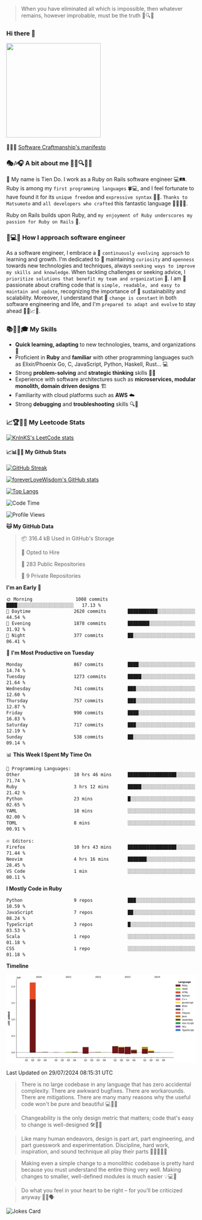 > When you have eliminated all which is impossible, then whatever remains, however improbable, must be the truth 🤔🔍💡
### Hi there 👋

<!--
**foreverLoveWisdom/foreverLoveWisdom** is a ✨ _special_ ✨ repository because its `README.md` (this file) appears on your GitHub profile.

Here are some ideas to get you started:

- 🔭 I’m currently working on ...
- 🌱 I’m currently learning ...
- 👯 I’m looking to collaborate on ...
- 🤔 I’m looking for help with ...
- 💬 Ask me about ...
- 📫 How to reach me: ...
- 😄 Pronouns: ...
- ⚡ Fun fact: ...
-->

<img src="https://codecondo.com/wp-content/uploads/2017/09/railslogo.png" width="250" height="250">

 📜🔨🌟 [Software Craftmanship's manifesto](http://manifesto.softwarecraftsmanship.org/)

### 🎭🎶🎧 A bit about me 🕵️‍♀️🔍🕵️‍♂️
👋 My name is Tien Do. I work as a Ruby on Rails software engineer 💻🛤️. Ruby is among my `first programming languages` 🍀💻, and I feel fortunate to have found it for its `unique freedom` and `expressive syntax` 🤗💬. `Thanks to Matsumoto` and `all developers who crafted` this fantastic language 🙏👨‍💻🌟.

Ruby on Rails builds upon Ruby, and `my enjoyment of Ruby underscores my passion for Ruby on Rails` 🤩.

### 🤔💻🔨 How I approach software engineer
As a software engineer, I embrace a 🔄 `continuously evolving approach` to learning and growth. I'm dedicated to 🤔 maintaining `curiosity` and `openness` towards new technologies and techniques, always `seeking ways to improve my skills and knowledge`. When tackling challenges or seeking advice, I `prioritize solutions that benefit my team and organization` 👥. I am 🎉 passionate about crafting code that is `simple, readable, and easy to maintain and update`, recognizing the importance of 🌱 sustainability and scalability. Moreover, I understand that 🌊 `change is constant` in both software engineering and life, and I'm `prepared to adapt and evolve` to stay ahead 🏃‍♂️📈🔄.

### 📚🧑‍💻🎓 My Skills
- **Quick learning, adapting** to new technologies, teams, and organizations 🚀
- Proficient in **Ruby** and **familiar** with other programming languages such as Elixir/Phoenix Go, C, JavaScript, Python, Haskell, Rust... 💻
- Strong **problem-solving** and **strategic thinking** skills 🤔💡
- Experience with software architectures such as **microservices, modular monolith, domain driven designs** 🏗️
- Familiarity with cloud platforms such as **AWS** ☁️ 
- Strong **debugging** and **troubleshooting** skills 🔍🐞


### 📈🏆🧑‍💻 My Leetcode Stats
[![KnlnKS's LeetCode stats](https://leetcode-stats-six.vercel.app/?username=foreverLoveWisdom&theme=dark)](https://github.com/KnlnKS/leetcode-stats)

#### 📈📊👨‍💻  My Github Stats

[![GitHub Streak](https://github-readme-streak-stats.herokuapp.com/?user=foreverLoveWisdom&theme=dracula)](https://git.io/streak-stats)
&nbsp;
&nbsp;

[![foreverLoveWisdom's GitHub stats](https://github-readme-stats.vercel.app/api?username=foreverLoveWisdom&show_icons=true&theme=react&count_private=true)](https://github.com/anuraghazra/github-readme-stats)

[![Top Langs](https://github-readme-stats.vercel.app/api/top-langs/?username=foreverLoveWisdom&show_icons=true&theme=vue-dark)](https://github.com/anuraghazra/github-readme-stats)

<!--START_SECTION:waka-->
![Code Time](http://img.shields.io/badge/Code%20Time-3%2C032%20hrs%2020%20mins-blue)

![Profile Views](http://img.shields.io/badge/Profile%20Views-0-blue)

**🐱 My GitHub Data** 

> 📦 316.4 kB Used in GitHub's Storage 
 > 
> 💼 Opted to Hire
 > 
> 📜 283 Public Repositories 
 > 
> 🔑 9 Private Repositories 
 > 
**I'm an Early 🐤** 

```text
🌞 Morning                1008 commits        ████░░░░░░░░░░░░░░░░░░░░░   17.13 % 
🌆 Daytime                2620 commits        ███████████░░░░░░░░░░░░░░   44.54 % 
🌃 Evening                1878 commits        ████████░░░░░░░░░░░░░░░░░   31.92 % 
🌙 Night                  377 commits         ██░░░░░░░░░░░░░░░░░░░░░░░   06.41 % 
```
📅 **I'm Most Productive on Tuesday** 

```text
Monday                   867 commits         ████░░░░░░░░░░░░░░░░░░░░░   14.74 % 
Tuesday                  1273 commits        █████░░░░░░░░░░░░░░░░░░░░   21.64 % 
Wednesday                741 commits         ███░░░░░░░░░░░░░░░░░░░░░░   12.60 % 
Thursday                 757 commits         ███░░░░░░░░░░░░░░░░░░░░░░   12.87 % 
Friday                   990 commits         ████░░░░░░░░░░░░░░░░░░░░░   16.83 % 
Saturday                 717 commits         ███░░░░░░░░░░░░░░░░░░░░░░   12.19 % 
Sunday                   538 commits         ██░░░░░░░░░░░░░░░░░░░░░░░   09.14 % 
```


📊 **This Week I Spent My Time On** 

```text
💬 Programming Languages: 
Other                    10 hrs 46 mins      ██████████████████░░░░░░░   71.74 % 
Ruby                     3 hrs 12 mins       █████░░░░░░░░░░░░░░░░░░░░   21.42 % 
Python                   23 mins             █░░░░░░░░░░░░░░░░░░░░░░░░   02.65 % 
YAML                     18 mins             ░░░░░░░░░░░░░░░░░░░░░░░░░   02.00 % 
TOML                     8 mins              ░░░░░░░░░░░░░░░░░░░░░░░░░   00.91 % 

🔥 Editors: 
Firefox                  10 hrs 43 mins      ██████████████████░░░░░░░   71.44 % 
Neovim                   4 hrs 16 mins       ███████░░░░░░░░░░░░░░░░░░   28.45 % 
VS Code                  1 min               ░░░░░░░░░░░░░░░░░░░░░░░░░   00.11 % 
```

**I Mostly Code in Ruby** 

```text
Python                   9 repos             ███░░░░░░░░░░░░░░░░░░░░░░   10.59 % 
JavaScript               7 repos             ██░░░░░░░░░░░░░░░░░░░░░░░   08.24 % 
TypeScript               3 repos             █░░░░░░░░░░░░░░░░░░░░░░░░   03.53 % 
Scala                    1 repo              ░░░░░░░░░░░░░░░░░░░░░░░░░   01.18 % 
CSS                      1 repo              ░░░░░░░░░░░░░░░░░░░░░░░░░   01.18 % 
```



**Timeline**

![Lines of Code chart](https://raw.githubusercontent.com/foreverLoveWisdom/foreverLoveWisdom/main/assets/bar_graph.png)


 Last Updated on 29/07/2024 08:15:31 UTC
<!--END_SECTION:waka-->


> There is no large codebase in any language that has zero accidental complexity. There are awkward bugfixes. There are workarounds. There are mitigations.
> There are many many reasons why the useful code won't be pure and beautiful 💻🐞🤔

> Changeability is the only design metric that matters; code that's easy to change is well-designed 🛠️🔄🎨

> Like many human endeavors, design is part art, part engineering, and part guesswork and experimentation. Discipline, hard work, inspiration, and sound technique all play their parts 🎨🧑‍💻🔬🧪

> Mak­ing even a sim­ple change to a mono­lith­ic code­base is pret­ty hard because you must under­stand the entire thing very well. Mak­ing changes to small­er, well-defined mod­ules is much easier 💡💻🤔
 
 > Do what you feel in your heart to be right – for you’ll be criticized anyway 💖🙏🗣️ 
 
![Jokes Card](https://readme-jokes.vercel.app/api)
